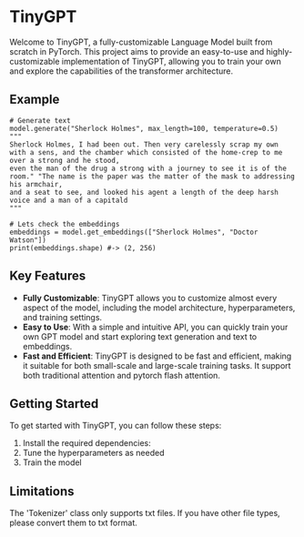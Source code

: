 # TinyGPT

Welcome to TinyGPT, a fully-customizable Language Model built from scratch in PyTorch. This project aims to provide an easy-to-use and highly-customizable implementation of TinyGPT, allowing you to train your own  and explore the capabilities of the transformer architecture.

## Example

    # Generate text
    model.generate("Sherlock Holmes", max_length=100, temperature=0.5)
    """
    Sherlock Holmes, I had been out. Then very carelessly scrap my own with a sens, and the chamber which consisted of the home-crep to me over a strong and he stood, 
    even the man of the drug a strong with a journey to see it is of the room." "The name is the paper was the matter of the mask to addressing his armchair, 
    and a seat to see, and looked his agent a length of the deep harsh voice and a man of a capitald
    """

    # Lets check the embeddings
    embeddings = model.get_embeddings(["Sherlock Holmes", "Doctor Watson"])
    print(embeddings.shape) #-> (2, 256)   

## Key Features

- **Fully Customizable**: TinyGPT allows you to customize almost every aspect of the model, including the model architecture, hyperparameters, and training settings.
- **Easy to Use**: With a simple and intuitive API, you can quickly train your own GPT model and start exploring text generation and text to embeddings.
- **Fast and Efficient**: TinyGPT is designed to be fast and efficient, making it suitable for both small-scale and large-scale training tasks. It support both traditional attention and pytorch flash attention.

## Getting Started

To get started with TinyGPT, you can follow these steps:

1. Install the required dependencies:
2. Tune the hyperparameters as needed
3. Train the model

## Limitations
The 'Tokenizer' class only supports txt files. If you have other file types, please convert them to txt format.
   
